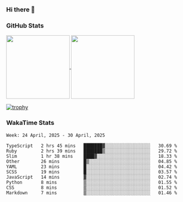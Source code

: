 ### Hi there 👋

### GitHub Stats

<a href="https://github.com/anuraghazra/github-readme-stats">
  <img align="center" height="170px" src="https://github-readme-stats.vercel.app/api/top-langs/?username=tksfjt1024&layout=compact&count_private=true&show_icons=true&show_icons=true&theme=graywhite" />
</a>
<a href="https://github.com/anuraghazra/github-readme-stats">
  <img align="center" height="170px" src="https://github-readme-stats.vercel.app/api?username=tksfjt1024&count_private=true&show_icons=true&show_icons=true&theme=graywhite" />
</a>

[![trophy](https://github-profile-trophy.vercel.app/?username=tksfjt1024)](https://github.com/ryo-ma/github-profile-trophy)

### WakaTime Stats

<!--START_SECTION:waka-->
```text
Week: 24 April, 2025 - 30 April, 2025

TypeScript   2 hrs 45 mins   ███████▓░░░░░░░░░░░░░░░░░   30.69 % 
Ruby         2 hrs 39 mins   ███████▒░░░░░░░░░░░░░░░░░   29.72 % 
Slim         1 hr 38 mins    ████▓░░░░░░░░░░░░░░░░░░░░   18.33 % 
Other        26 mins         █▒░░░░░░░░░░░░░░░░░░░░░░░   04.85 % 
YAML         23 mins         █░░░░░░░░░░░░░░░░░░░░░░░░   04.42 % 
SCSS         19 mins         █░░░░░░░░░░░░░░░░░░░░░░░░   03.57 % 
JavaScript   14 mins         ▓░░░░░░░░░░░░░░░░░░░░░░░░   02.74 % 
Python       8 mins          ▒░░░░░░░░░░░░░░░░░░░░░░░░   01.55 % 
CSS          8 mins          ▒░░░░░░░░░░░░░░░░░░░░░░░░   01.52 % 
Markdown     7 mins          ▒░░░░░░░░░░░░░░░░░░░░░░░░   01.46 % 
```
<!--END_SECTION:waka-->
